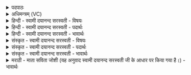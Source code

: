 <details><summary>पदपाठः</summary>

उप॑हूता॒ इत्युप॑ऽहूताः। इ॒ह। गावः॑। उप॑हूता॒ इत्युप॑ऽहूताः। अ॒जा॒वयः॑। अथो॒ऽइत्यथो॑। अन्न॑स्य। की॒लालः॑। उप॑हूत॒ इत्युप॑ऽहूतः। गृ॒हेषु॑। नः॒। क्षेमा॑य। वः॒। शान्त्यै॑। प्र॒। प॒द्ये॒। शि॒वम्। श॒ग्मम्। शं॒योरिति॑ श॒म्ऽयोः॑। शं॒योरिति॑ श॒म्ऽयोः॑। ४३।
</details>

<details><summary>अधिमन्त्रम् (VC)</summary>

- वास्तुपतिर्देवता
- शंयुर्बार्हस्पत्य ऋषिः
- भुरिग् जगती
- निषादः
</details>

<details><summary>हिन्दी - स्वामी दयानन्द सरस्वती - विषयः</summary>

फिर उस गृहस्थाश्रम को कैसे सिद्ध करना चाहिये, इस विषय का उपदेश अगले मन्त्र में किया है ॥
</details>

<details><summary>हिन्दी - स्वामी दयानन्द सरस्वती - पदार्थः</summary>

पदार्थान्वयभाषाः -  (इह) इस गृहस्थाश्रम वा संसार में (वः) तुम लोगों के (शान्त्यै) सुख (नः) हम लोगों की (क्षेमाय) रक्षा के (गृहेषु) निवास करने योग्य स्थानों में जो (गावः) दूध देनेवाली गौ आदि पशु (उपहूताः) समीप प्राप्त किये वा (अजावयः) भेड़-बकरी आदि पशु (उपहूताः) समीप प्राप्त हुए (अथो) इसके अनन्तर (अन्नस्य) प्राण धारण करनेवाले (कीलालः) अन्न आदि पदार्थों का समूह (उपहूताः) अच्छे प्रकार प्राप्त हुआ हो, इन सब की रक्षा करता हुआ जो मैं गृहस्थ हूँ सो (शंयोः) सब सुखों के साधनों से (शिवम्) कल्याण वा (शग्मम्) उत्तम सुखों को (प्रपद्ये) प्राप्त होऊँ ॥४३॥
</details>

<details><summary>हिन्दी - स्वामी दयानन्द सरस्वती - भावार्थः</summary>

भावार्थभाषाः -  गृहस्थों को योग्य है कि ईश्वर की उपासना वा उसकी आज्ञा के पालन से गौ, हाथी, घोड़े आदि पशु तथा खाने-पीने योग्य स्वादु भक्ष्य पदार्थों का संग्रह कर अपनी वा औरों की रक्षा करके विज्ञान, धर्म, विद्या और पुरुषार्थ से इस लोक वा परलोक के सुखों को सिद्ध करें, किसी भी पुरुष को आलस्य में नहीं रहना चाहिये, किन्तु सब मनुष्य पुरुषार्थवाले होकर धर्म से चक्रवर्ती राज्य आदि धनों को संग्रह कर उनकी अच्छे प्रकार रक्षा करके उत्तम-उत्तम सुखों को प्राप्त हों, इससे अन्यथा मनुष्यों को न वर्तना चाहिये, क्योंकि अन्यथा वर्तनेवालों को सुख कभी नहीं होता ॥४३॥
</details>

<details><summary>संस्कृत - स्वामी दयानन्द सरस्वती - विषयः</summary>

पुनः स कीदृशः संपादनीय इत्युपदिश्यते ॥
</details>

<details><summary>संस्कृत - स्वामी दयानन्द सरस्वती - पदार्थः</summary>

पदार्थान्वयभाषाः -  इहास्मिन् संसारे वो युष्माकं शान्त्यै नोऽस्माकं क्षेमाय गृहेषु गाव उपहूता अजावय उपहूता अथोऽन्नस्य कीलाल उपहूतोऽस्त्वेवं कुर्वन्नहं गृहस्थः शंयोः शिवं शग्मं च प्रपद्ये ॥४३॥
</details>

<details><summary>संस्कृत - स्वामी दयानन्द सरस्वती - भावार्थः</summary>

भावार्थभाषाः -  गृहस्थैरीश्वरोपासनाज्ञापालनाभ्यां गोहस्त्यश्वादीन् पशून् भक्ष्यभोज्यलेह्यचूष्यान् पदार्थांश्चोपसञ्चित्य स्वेषामन्येषां च रक्षणं कृत्वा विज्ञानधर्मपुरुषार्थैरैहिकपारमार्थिके सुखे संसेधनीये, नैव केनचिदालस्ये स्थातव्यम्। किन्तु ये मनुष्याः पुरुषार्थवन्तो भूत्वा धर्मेण चक्रवर्त्तिराज्यादीनुपार्ज्य संरक्ष्योन्नीय सुखानि प्राप्नुवन्ति, ते श्रेष्ठा गण्यन्ते नेतरे ॥४३॥
</details>

<details><summary>मराठी - माता सविता जोशी (यह अनुवाद स्वामी दयानन्द सरस्वती जी के आधार पर किया गया है।) - भावार्थः</summary>

भावार्थभाषाः -  गृहस्थांनी ईश्वराची उपासना करावी व त्याच्या आज्ञा पाळाव्यात. गाई, घोडे इत्यादी पशू आणि खाद्यपदार्थांचा संग्रह करून आपले व इतरांचे रक्षण करावे. तसेच विज्ञान, धर्म, विद्या व पुरुषार्थ याद्वारे ऐहिक व पारलौकिक सुख प्राप्त करावे. कोणत्याही माणसाने आळशी राहता कामा नये. सर्व माणसांनी पुरुषार्थी बनून धर्माने चक्रवर्ती राज्य स्थापन करून धनाचा संग्रह करावा व त्यांचे चांगल्या प्रकारे रक्षण करून सुखी व्हावे. माणसांनी या विपरीत वागू नये. याविरुद्ध वागणाऱ्याला कधीच सुख मिळत नाही.
</details>